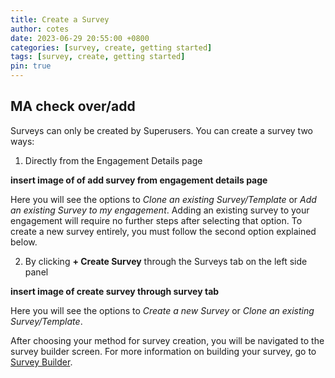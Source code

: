 ```yaml
---
title: Create a Survey
author: cotes
date: 2023-06-29 20:55:00 +0800
categories: [survey, create, getting started]
tags: [survey, create, getting started]
pin: true
---
```


## MA check over/add

Surveys can only be created by Superusers. You can create a survey two ways:
1. Directly from the Engagement Details page

**insert image of of add survey from engagement details page**

Here you will see the options to *Clone an existing Survey/Template* or *Add an existing Survey to my engagement*. Adding an existing survey to your engagement will require no further steps after selecting that option. To create a new survey entirely, you must follow the second option explained below.  
  
2. By clicking **+ Create Survey** through the Surveys tab on the left side panel 

**insert image of create survey through survey tab**  

Here you will see the options to *Create a new Survey* or *Clone an existing Survey/Template*. 

After choosing your method for survey creation, you will be navigated to the survey builder screen. For more information on building your survey, go to [Survey Builder](/met-guide/posts/survey-builder/).
